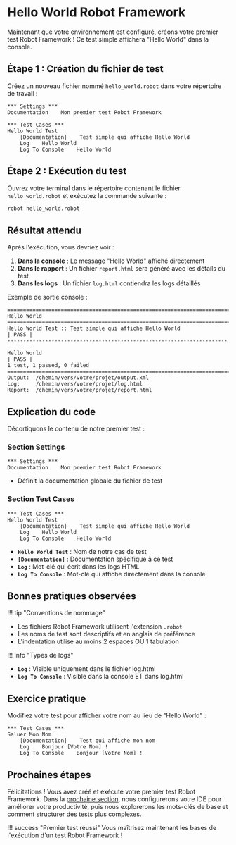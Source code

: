 # Hello World Robot Framework

Maintenant que votre environnement est configuré, créons votre premier test Robot Framework ! Ce test simple affichera "Hello World" dans la console.

## Étape 1 : Création du fichier de test

Créez un nouveau fichier nommé `hello_world.robot` dans votre répertoire de travail :

```robot
*** Settings ***
Documentation    Mon premier test Robot Framework

*** Test Cases ***
Hello World Test
    [Documentation]    Test simple qui affiche Hello World
    Log    Hello World
    Log To Console    Hello World
```

## Étape 2 : Exécution du test

Ouvrez votre terminal dans le répertoire contenant le fichier `hello_world.robot` et exécutez la commande suivante :

```bash
robot hello_world.robot
```

## Résultat attendu

Après l'exécution, vous devriez voir :

1. **Dans la console** : Le message "Hello World" affiché directement
2. **Dans le rapport** : Un fichier `report.html` sera généré avec les détails du test
3. **Dans les logs** : Un fichier `log.html` contiendra les logs détaillés

Exemple de sortie console :
```
==============================================================================
Hello World
==============================================================================
Hello World Test :: Test simple qui affiche Hello World               | PASS |
------------------------------------------------------------------------------
Hello World                                                           | PASS |
1 test, 1 passed, 0 failed
==============================================================================
Output:  /chemin/vers/votre/projet/output.xml
Log:     /chemin/vers/votre/projet/log.html
Report:  /chemin/vers/votre/projet/report.html
```

## Explication du code

Décortiquons le contenu de notre premier test :

### Section Settings
```robot
*** Settings ***
Documentation    Mon premier test Robot Framework
```
- Définit la documentation globale du fichier de test

### Section Test Cases
```robot
*** Test Cases ***
Hello World Test
    [Documentation]    Test simple qui affiche Hello World
    Log    Hello World
    Log To Console    Hello World
```

- **`Hello World Test`** : Nom de notre cas de test
- **`[Documentation]`** : Documentation spécifique à ce test
- **`Log`** : Mot-clé qui écrit dans les logs HTML
- **`Log To Console`** : Mot-clé qui affiche directement dans la console

## Bonnes pratiques observées

!!! tip "Conventions de nommage"
- Les fichiers Robot Framework utilisent l'extension `.robot`
- Les noms de test sont descriptifs et en anglais de préférence
- L'indentation utilise au moins 2 espaces OU 1 tabulation

!!! info "Types de logs"
- **`Log`** : Visible uniquement dans le fichier log.html
- **`Log To Console`** : Visible dans la console ET dans log.html

## Exercice pratique

Modifiez votre test pour afficher votre nom au lieu de "Hello World" :

```robot
*** Test Cases ***
Saluer Mon Nom
    [Documentation]    Test qui affiche mon nom
    Log    Bonjour [Votre Nom] !
    Log To Console    Bonjour [Votre Nom] !
```

## Prochaines étapes

Félicitations ! Vous avez créé et exécuté votre premier test Robot Framework. Dans la [prochaine section](configuration-ide.md), nous configurerons votre IDE pour améliorer votre productivité, puis nous explorerons les mots-clés de base et comment structurer des tests plus complexes.

!!! success "Premier test réussi"
Vous maîtrisez maintenant les bases de l'exécution d'un test Robot Framework !